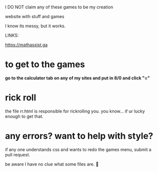  I DO NOT claim any of these games to be my creation


website with stuff and games

I know its messy, but it works.


LINKS:


https://mathassist.ga






# to get to the games #
**go to the calculator tab on any of my sites and put in 8/0 and click "="**



# rick roll #
the file rr.html is responsible for rickrolling you. 
you know... if ur lucky enough to get that.

# any errors? want to help with style? #
if any one understands css and wants to redo the games menu, submit a pull request.

be aware I have no clue what some files are. 🤣
